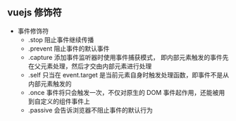 ## vuejs 修饰符

- 事件修饰符
    + .stop 阻止事件继续传播
    + .prevent 阻止事件的默认事件
    + .capture 添加事件监听器时使用事件捕获模式， 即内部元素触发的事件先在父元素处理，然后才交由内部元素进行处理
    + .self 只当在 event.target 是当前元素自身时触发处理函数，即事件不是从内部元素触发的
    + .once 事件将只会触发一次，不仅对原生的 DOM 事件起作用，还能被用到自定义的组件事件上
    + .passive 会告诉浏览器不阻止事件的默认行为